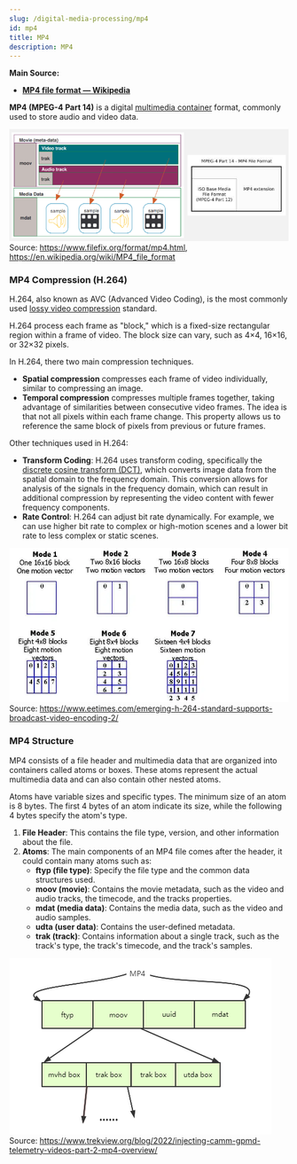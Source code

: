 ```yaml
---
slug: /digital-media-processing/mp4
id: mp4
title: MP4
description: MP4
---
```


**Main Source:**

- **[MP4 file format — Wikipedia](https://en.wikipedia.org/wiki/MP4_file_format)**

**MP4 (MPEG-4 Part 14)** is a digital [multimedia container](/digital-media-processing/ogg-vorbis#media-container) format, commonly used to store audio and video data.

![MP4 as a multimedia container](./mp4-container.png)  
Source: https://www.filefix.org/format/mp4.html, https://en.wikipedia.org/wiki/MP4_file_format

### MP4 Compression (H.264)

H.264, also known as AVC (Advanced Video Coding), is the most commonly used [lossy video compression](/digital-signal-processing/compression#lossy-compression) standard.

H.264 process each frame as "block," which is a fixed-size rectangular region within a frame of video. The block size can vary, such as 4×4, 16×16, or 32×32 pixels.

In H.264, there two main compression techniques.

- **Spatial compression** compresses each frame of video individually, similar to compressing an image.
- **Temporal compression** compresses multiple frames together, taking advantage of similarities between consecutive video frames. The idea is that not all pixels within each frame change. This property allows us to reference the same block of pixels from previous or future frames.

Other techniques used in H.264:

- **Transform Coding**: H.264 uses transform coding, specifically the [discrete cosine transform (DCT)](/digital-signal-processing/discrete-cosine-transform), which converts image data from the spatial domain to the frequency domain. This conversion allows for analysis of the signals in the frequency domain, which can result in additional compression by representing the video content with fewer frequency components.
- **Rate Control**: H.264 can adjust bit rate dynamically. For example, we can use higher bit rate to complex or high-motion scenes and a lower bit rate to less complex or static scenes.

![MP4 block](./mp4-block.webp)  
Source: https://www.eetimes.com/emerging-h-264-standard-supports-broadcast-video-encoding-2/

### MP4 Structure

MP4 consists of a file header and multimedia data that are organized into containers called atoms or boxes. These atoms represent the actual multimedia data and can also contain other nested atoms.

Atoms have variable sizes and specific types. The minimum size of an atom is 8 bytes. The first 4 bytes of an atom indicate its size, while the following 4 bytes specify the atom's type.

1. **File Header**: This contains the file type, version, and other information about the file.
2. **Atoms**: The main components of an MP4 file comes after the header, it could contain many atoms such as:
   - **ftyp (file type)**: Specify the file type and the common data structures used.
   - **moov (movie)**: Contains the movie metadata, such as the video and audio tracks, the timecode, and the tracks properties.
   - **mdat (media data)**: Contains the media data, such as the video and audio samples.
   - **udta (user data)**: Contains the user-defined metadata.
   - **trak (track)**: Contains information about a single track, such as the track's type, the track's timecode, and the track's samples.

![Structure of MP4 file](./mp4-structure.png)  
Source: https://www.trekview.org/blog/2022/injecting-camm-gpmd-telemetry-videos-part-2-mp4-overview/
